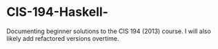 # CIS-194-Haskell-
Documenting beginner solutions to the CIS 194 (2013) course. I will also likely add refactored versions overtime. 
